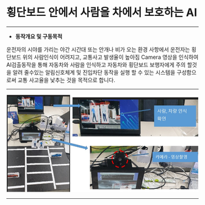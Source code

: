 # 횡단보드 안에서 사람을 차에서 보호하는 AI

***

* <b>동작개요 및 구동목적</b>

운전자의 시야를 가리는 야간 시간대 또는 안개나 비가 오는 환경 사항에서 운전자는 횡단보드 위의 사람인식이 어려지고, 교통사고 발생율이 높아짐
Camera 영상을 인식하여 AI검출동작을 통해 자동차와 사람을 인식하고 
자동차와 횡단보드 보행자에게 주의 할것을 알려 줄수있는 알림신호체계 및 
진입차단 동작을 실행 할 수 있는 시스템을 구성함으로써 교통 사고율을 낯추는 것을 목적으로 합니다. 

***

![image01](https://raw.githubusercontent.com/avatar196kc/GreenBot/main/images/20220828112403.jpg)

***

